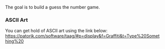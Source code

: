 The goal is to build a guess the number game.

### ASCII Art
You can get hold of ASCII art using the link below:
https://patorjk.com/software/taag/#p=display&f=Graffiti&t=Type%20Something%20


